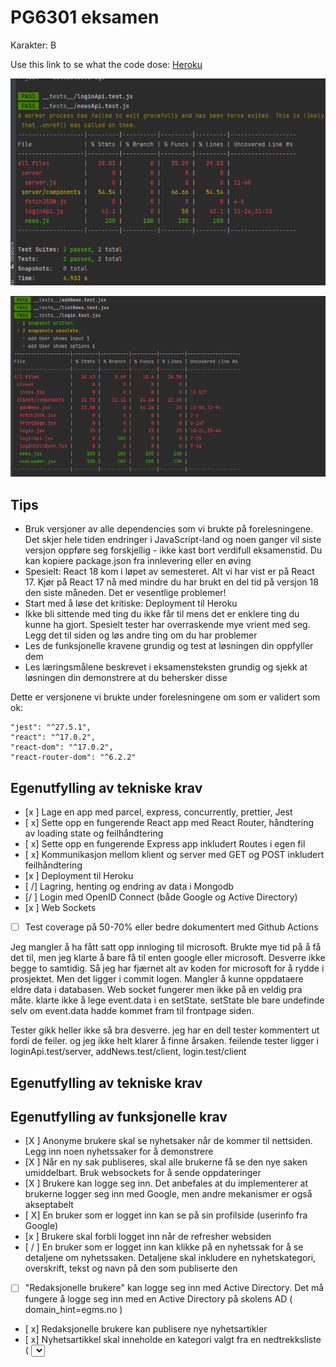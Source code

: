 # PG6301 eksamen 

Karakter: B

Use this link to se what the code dose: [Heroku](https://cooljean95-exam.herokuapp.com/)


![img.png](img.png)

![img_1.png](img_1.png)





## Tips

* Bruk versjoner av alle dependencies som vi brukte på forelesningene. Det skjer hele tiden endringer i JavaScript-land og noen ganger vil siste versjon oppføre seg forskjellig - ikke kast bort verdifull eksamenstid. Du kan kopiere package.json fra innlevering eller en øving
* Spesielt: React 18 kom i løpet av semesteret. Alt vi har vist er på React 17. Kjør på React 17 nå med mindre du har brukt en del tid på versjon 18 den siste måneden. Det er vesentlige problemer!
* Start med å løse det kritiske: Deployment til Heroku
* Ikke bli sittende med ting du ikke får til mens det er enklere ting du kunne ha gjort. Spesielt tester har overraskende mye vrient med seg. Legg det til siden og løs andre ting om du har problemer
* Les de funksjonelle kravene grundig og test at løsningen din oppfyller dem
* Les læringsmålene beskrevet i eksamensteksten grundig og sjekk at løsningen din demonstrere at du behersker disse

Dette er versjonene vi brukte under forelesningene om som er validert som ok:

```
"jest": "^27.5.1",
"react": "^17.0.2",
"react-dom": "^17.0.2",
"react-router-dom": "^6.2.2"
```


## Egenutfylling av tekniske krav

* [x ] Lage en app med parcel, express, concurrently, prettier, Jest
* [ x] Sette opp en fungerende React app med React Router, håndtering av loading state og feilhåndtering
* [ x] Sette opp en fungerende Express app inkludert Routes i egen fil
* [ x] Kommunikasjon mellom klient og server med GET og POST inkludert feilhåndtering
* [x ] Deployment til Heroku
* [ /] Lagring, henting og endring av data i Mongodb
* [/ ] Login med OpenID Connect (både Google og Active Directory)
* [x ] Web Sockets
* [ ] Test coverage på 50-70% eller bedre dokumentert med Github Actions

 Jeg mangler å ha fått satt opp innloging til microsoft. Brukte mye tid på å få det til, men jeg klarte å bare få til enten google eller microsoft.
  Desverre ikke begge to samtidig. Så jeg har fjærnet alt av koden for microsoft for å rydde i prosjektet. Men det ligger i commit logen.
  Mangler å kunne oppdataere eldre data i databasen. 
  Web socket fungerer men ikke på en veldig pra måte. klarte ikke å lege event.data i en setState. setState ble bare undefinde selv om
  event.data hadde kommet fram til frontpage siden. 
  
Tester gikk heller ikke så bra desverre. jeg har en dell tester kommentert ut fordi de feiler. og jeg ikke helt klarer å finne årsaken. 
feilende tester ligger i loginApi.test/server, addNews.test/client, login.test/client

## Egenutfylling av tekniske krav
## Egenutfylling av funksjonelle krav

* [X ] Anonyme brukere skal se nyhetsaker når de kommer til nettsiden. Legg inn noen nyhetssaker for å demonstrere
* [X ] Når en ny sak publiseres, skal alle brukerne få se den nye saken umiddelbart. Bruk websockets for å sende oppdateringer
* [X ] Brukere kan logge seg inn. Det anbefales at du implementerer at brukerne logger seg inn med Google, men andre mekanismer er også akseptabelt
* [ X] En bruker som er logget inn kan se på sin profilside (userinfo fra Google)
* [x ]  Brukere skal forbli logget inn når de refresher websiden
* [ / ] En bruker som er logget inn kan klikke på en nyhetssak for å se detaljene om nyhetssaken. Detaljene skal inkludere en nyhetskategori, overskrift, tekst og navn på den som publiserte den
* [ ] "Redaksjonelle brukere" kan logge seg inn med Active Directory. Det må fungere å logge seg inn med en Active Directory på skolens AD ( domain_hint=egms.no )
* [ x] Redaksjonelle brukere kan publisere nye nyhetsartikler
* [ x]  Nyhetsartikkel skal inneholde en kategori valgt fra en nedtrekksliste ( <select> ), tittel ( <input> ) og tekst ( <textarea> )
* [ x] Dersom noen allerede har publisert en nyhetsartikkel med samme tittel skal serveren sende HTTP status kode 400 og en feilmelding
* [ x] Brukeren skal forhindres fra å sende inn en nyhetsartikkel som mangler kategori, tittel eller tekst
* [] En redaksjonell bruker skal kunne redigere en artikkel de selv har publisert
* [/] Alle feil fra serves skal presenteres til bruker på en pen måte, med mulighet for brukeren til å prøve igjen

